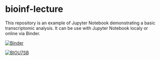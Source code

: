 # bioinf-lecture

This repository is an example of Jupyter Notebook demonstrating a basic transcriptomic analysis. It can be use with Jupyter Notebook localy or online via Binder.

[![Binder](https://mybinder.org/badge_logo.svg)](https://mybinder.org/v2/gh/pseudogene/bioinf-lecture/master?filepath=light.ipynb)


[![BIOU7SB](https://img.shields.io/badge/University%20of%20Stirling-BIOU7SB-green)](https://canvas.stir.ac.uk/courses/8412/pages/bioinformatics)
